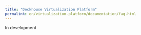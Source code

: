 ```yaml
---
title: "Deckhouse Virtualization Platform"
permalink: en/virtualization-platform/documentation/faq.html
---
```


In development
